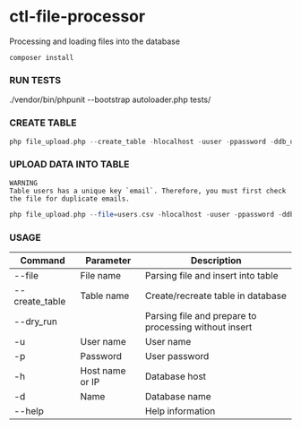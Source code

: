# ctl-file-processor
Processing and loading files into the database

```shell
composer install
```

### RUN TESTS
./vendor/bin/phpunit --bootstrap autoloader.php tests/


### CREATE TABLE
```php
php file_upload.php --create_table -hlocalhost -uuser -ppassword -ddb_users
```

### UPLOAD DATA INTO TABLE
```
WARNING
Table users has a unique key `email`. Therefore, you must first check the file for duplicate emails.
```
```php
php file_upload.php --file=users.csv -hlocalhost -uuser -ppassword -ddb_users
```



### USAGE

| Command | Parameter | Description |
| ---------- | ---------- | ---------- |
| --file           | File name       |  Parsing file and insert into table|
| --create_table   | Table name      |  Create/recreate table in database |
| --dry_run        |                 |  Parsing file and prepare to processing without insert |
| -u               | User name       |  User name |
| -p               | Password        |  User password |
| -h               | Host name or IP |  Database host |
| -d               | Name            |  Database name |
| --help            |                 |  Help information |

